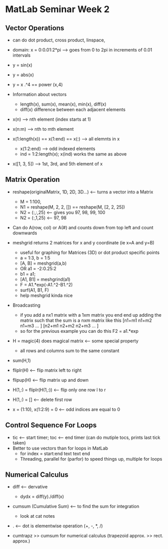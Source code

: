 # MatLab Seminar Week 2

## Vector Operations

- can do dot product, cross product, linspace, 
- domain: x = 0:0.01:2*pi --> goes from 0 to 2pi in increments of 0.01 intervals
- y = sin(x)
- y = abs(x)
- y = x .^4 == power (x,4)
- Information about vectors
	- length(x), sum(x), mean(x), min(x), diff(x) 
	- diff(x) difference between each adjacent elements

- x(n) --> nth element (index starts at 1)
- x(n:m) --> nth to mth element 
- x(1:length(x)) == x(1:end) == x(:) --> all elemnts in x
	- x(1:2:end) --> odd indexed elements 
	- ind = 1:2:length(x); x(ind) works the same as above
- x([1, 3, 5]) --> 1st, 3rd, and 5th element of x


## Matrix Operation
- reshape(originalMatrix, 1D, 2D, 3D...) <-- turns a vector into a Matrix
	- M = 1:100, 
	- N1 = reshape(M, 2, 2, []) == reshape(M, [2, 2, 25])
	- N2 = (:,:,25) <-- gives you 97, 98, 99, 100
	- N2 = (:,1,25) <-- 97, 98
- Can do A(row, col) or A(#) and counts down from top left and count downwards
- meshgrid returns 2 matrices for x and y coordinate (ie x=A and y=B)
	- useful for graphing for Matrices (3D) or dot product specific points
	- a = 1:3, b = 1:5
	- [A, B] = meshgrid(a,b)
	- OR a1 = -2:0.25:2
	- b1 = a1;
	- [A1, B1] = meshgrind(a1)
	- F = A1.*exp(-A1.^2-B1.^2)
	- surf(A1, B1, F)
	- help meshgrid kinda nice
- Broadcasting
	- if you add a nx1 matrix with a 1xm matrix you end end up adding the matrix such that the sum is a nxm matrix like this 
		[n1+m1 n1+m2 n1+m3 ... ]
		[n2+m1 n2+m2 n2+m3 ... ]
	- so for the previous example you can do this 
	F2 = a1.*exp


- H = magic(4) does  magical matrix <-- some special property
	- all rows and columns sum to the same constant 
- sum(H,1)
- fliplr(H) <-- flip matrix left to right
- flipup(H) <-- flip matrix up and down 
- H(1,:) = fliplr(H(1,:)) <-- flip only one row l to r
- H(1,:) = [] <-- delete first row 

- x = (1:10), x(1:2:9) = 0 <-- odd indices are equal to 0

## Control Sequence For Loops

- tic <-- start timer; toc <-- end timer (can do mutiple tocs, prints last tick taken)
- Better to use vectors than for loops in MatLab
	- for index = start:end
			text text
		end 
	- Threading, parallel for (parfor) to speed things up, multiple for loops


## Numerical Calculus 

- diff <-- dervative 
	- dydx = diff(y)./diff(x)
- cumsum (Cumulative Sum) <-- to find the sum for integration
	- look at cat notes

- . <-- dot is elementwise operation (+, -, *, /)

- cumtrapz >> cumsum for numerical calculus (trapezoid approx. >> rect. approx.)





